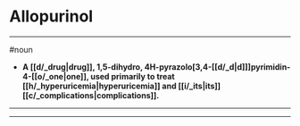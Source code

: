 # Allopurinol
---
#noun
- **A [[d/_drug|drug]], 1,5-dihydro, 4H-pyrazolo[3,4-[[d/_d|d]]]pyrimidin-4-[[o/_one|one]], used primarily to treat [[h/_hyperuricemia|hyperuricemia]] and [[i/_its|its]] [[c/_complications|complications]].**
---
---
